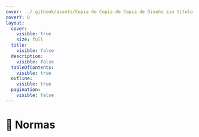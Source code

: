 ```yaml
---
cover: ../.gitbook/assets/Copia de Copia de Copia de Diseño sin título.png
coverY: 0
layout:
  cover:
    visible: true
    size: full
  title:
    visible: false
  description:
    visible: false
  tableOfContents:
    visible: true
  outline:
    visible: true
  pagination:
    visible: false
---
```


# 📖 Normas

